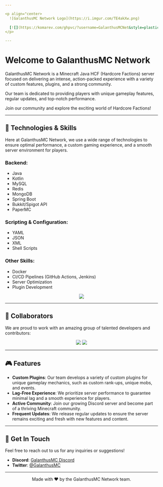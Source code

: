 ```yaml
---

<p align="center>
  ![GalanthusMC Network Logo](https://i.imgur.com/TE4akXw.png)
  
  [![](https://komarev.com/ghpvc/?username=GalanthusMCNet&style=plastic&color=blueviolet)](https://github.com/GalanthusMCNet)
</p>

---
```


# Welcome to GalanthusMC Network
  
GalanthusMC Network is a Minecraft Java HCF (Hardcore Factions) server focused on delivering an intense, action-packed experience with a variety of custom features, plugins, and a strong community.

Our team is dedicated to providing players with unique gameplay features, regular updates, and top-notch performance.

Join our community and explore the exciting world of Hardcore Factions!

---

## 🚀 Technologies & Skills

Here at GalanthusMC Network, we use a wide range of technologies to ensure optimal performance, a custom gaming experience, and a smooth server environment for players.

### Backend:
- Java
- Kotlin
- MySQL
- Redis
- MongoDB
- Spring Boot
- Bukkit/Spigot API
- PaperMC

### Scripting & Configuration:
- YAML
- JSON
- XML
- Shell Scripts

### Other Skills:
- Docker
- CI/CD Pipelines (GitHub Actions, Jenkins)
- Server Optimization
- Plugin Development

<p align="center"><img src="https://github-widgetbox.vercel.app/api/skills?names=java,kotlin,xml,json,yaml,sh,mysql,redis,react,docker,githubactions&includeNames=true"></p>

---

## 🔧 Collaborators

We are proud to work with an amazing group of talented developers and contributors:

<p align="center">
  <img src="https://github-widgetbox.vercel.app/api/profile?username=hardcorefactions&data=followers,repositories,stars,commits">
  <img src="https://github-widgetbox.vercel.app/api/profile?username=preift&data=followers,repositories,stars,commits">
</p>

---

## 🎮 Features

- **Custom Plugins**: Our team develops a variety of custom plugins for unique gameplay mechanics, such as custom rank-ups, unique mobs, and events.
- **Lag-Free Experience**: We prioritize server performance to guarantee minimal lag and a smooth experience for players.
- **Active Community**: Join our growing Discord server and become part of a thriving Minecraft community.
- **Frequent Updates**: We release regular updates to ensure the server remains exciting and fresh with new features and content.

---

## 💬 Get In Touch

Feel free to reach out to us for any inquiries or suggestions!

- **Discord**: [GalanthusMC Discord](https://discord.gg/galanthusmc)
- **Twitter**: [@GalanthusMC](https://twitter.com/GalanthusMC)
  
---

<p align="center">Made with ❤️ by the GalanthusMC Network team.</p>
